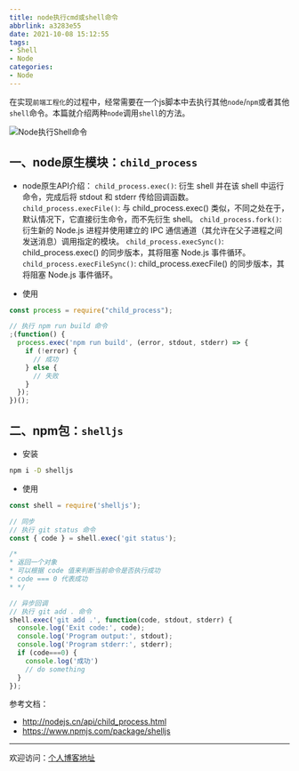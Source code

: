 ```yaml
---
title: node执行cmd或shell命令
abbrlink: a3283e55
date: 2021-10-08 15:12:55
tags:
- Shell
- Node
categories:
- Node
---
```


在实现`前端工程化`的过程中，经常需要在一个js脚本中去执行其他`node`/`npm`或者其他`shell`命令。本篇就介绍两种`node`调用`shell`的方法。

![Node执行Shell命令](https://tiven.cn/static/img/img-node-02-1jXsPFoG01-MrGe6Xa7Rr.jpg)

<!-- more -->

## 一、node原生模块：`child_process`

* node原生API介绍：
`child_process.exec()`: 衍生 shell 并在该 shell 中运行命令，完成后将 stdout 和 stderr 传给回调函数。
`child_process.execFile()`: 与 child_process.exec() 类似，不同之处在于，默认情况下，它直接衍生命令，而不先衍生 shell。
`child_process.fork()`: 衍生新的 Node.js 进程并使用建立的 IPC 通信通道（其允许在父子进程之间发送消息）调用指定的模块。
`child_process.execSync()`: child_process.exec() 的同步版本，其将阻塞 Node.js 事件循环。
`child_process.execFileSync()`: child_process.execFile() 的同步版本，其将阻塞 Node.js 事件循环。
  
* 使用

```js
const process = require("child_process");

// 执行 npm run build 命令
;(function() {
  process.exec('npm run build', (error, stdout, stderr) => {
    if (!error) {
      // 成功
    } else {
      // 失败
    }
  });
})();
```

## 二、npm包：`shelljs`

* 安装

```sh
npm i -D shelljs
```

* 使用

```js
const shell = require('shelljs');

// 同步
// 执行 git status 命令
const { code } = shell.exec('git status');

/*
* 返回一个对象
* 可以根据 code 值来判断当前命令是否执行成功
* code === 0 代表成功
* */

// 异步回调
// 执行 git add . 命令
shell.exec('git add .', function(code, stdout, stderr) {
  console.log('Exit code:', code);
  console.log('Program output:', stdout);
  console.log('Program stderr:', stderr);
  if (code===0) {
    console.log('成功')
    // do something
  }
});
```

参考文档：
* http://nodejs.cn/api/child_process.html
* https://www.npmjs.com/package/shelljs

---

欢迎访问：[个人博客地址](https://tiven.cn/p/a3283e55/ "天問博客")
